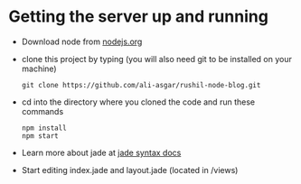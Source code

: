 Getting the server up and running
=
* Download node from [nodejs.org](http://nodejs.org/download/)
* clone this project by typing (you will also need git to be installed on your machine)

	```
	git clone https://github.com/ali-asgar/rushil-node-blog.git
	```
* cd into the directory where you cloned the code and run these commands

    ```
	npm install
    npm start
    ```
* Learn more about jade at [jade syntax docs](http://naltatis.github.io/jade-syntax-docs/)
* Start editing index.jade and layout.jade (located in /views)
